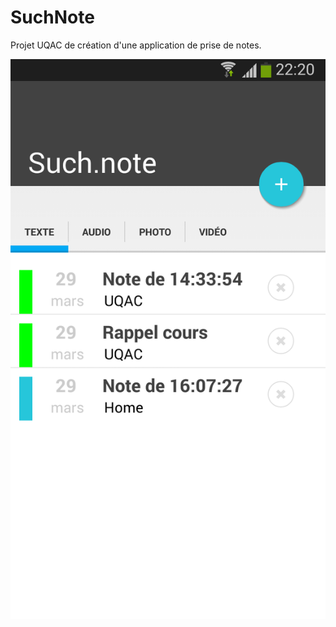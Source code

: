 # SuchNote

Projet UQAC de création d'une application de prise de notes.

[![Main screen](https://github.com/DavidLevayer/suchnote/raw/master/screenshots/1.png)](#features)
